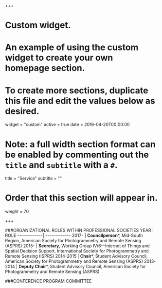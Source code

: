 +++
# Custom widget.
# An example of using the custom widget to create your own homepage section.
# To create more sections, duplicate this file and edit the values below as desired.
widget = "custom"
active = true
date = 2016-04-20T00:00:00

# Note: a full width section format can be enabled by commenting out the `title` and `subtitle` with a `#`.
title = "Service"
subtitle = ""

# Order that this section will appear in.
weight = 70

+++

###ORGANIZATIONAL ROLES WITHIN PROFESSIONAL SOCIETIES
YEAR | ROLE
-------------| -------------
2017-  | **Councilperson***, Mid-South Region,
American Society for Photogrammetry and Remote Sensing (ASPRS)
2015- | **Secretary**, Working Group IV/6—Internet of Things and Spatial Decision Support, International Society for Photogrammetry and Remote Sensing (ISPRS)
2014-2015  | **Chair***, Student Advisory Council,
American Society for Photogrammetry and Remote Sensing (ASPRS)
2013-2014  | **Deputy Chair***, Student Advisory Council,
American Society for Photogrammetry and Remote Sensing (ASPRS)

###CONFERENCE PROGRAM COMMITTEE
